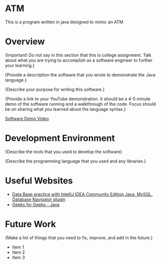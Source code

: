 # ATM
This is a program written in java designed to mimic an ATM

# Overview

{Important!  Do not say in this section that this is college assignment.  Talk about what you are trying to accomplish as a software engineer to further your learning.}

{Provide a description the software that you wrote to demonstrate the Java language.}

{Describe your purpose for writing this software.}

{Provide a link to your YouTube demonstration.  It should be a 4-5 minute demo of the software running and a walkthrough of the code.  Focus should be on sharing what you learned about the language syntax.}

[Software Demo Video](http://youtube.link.goes.here)

# Development Environment

{Describe the tools that you used to develop the software}

{Describe the programming language that you used and any libraries.}

# Useful Websites

* [Data Base practice with IntelliJ IDEA Community Edition Java, MySQL, Database Navigator plugin](https://www.youtube.com/watch?v=AshoqjeaPkc)
* [Geeks for Geeks - Java](https://www.geeksforgeeks.org/java/?ref=shm)

# Future Work

{Make a list of things that you need to fix, improve, and add in the future.}
* Item 1
* Item 2
* Item 3
